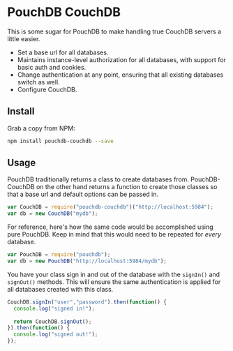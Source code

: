 # PouchDB CouchDB

This is some sugar for PouchDB to make handling true CouchDB servers a little easier.

- Set a base url for all databases.
- Maintains instance-level authorization for all databases, with support for basic auth and cookies.
- Change authentication at any point, ensuring that all existing databases switch as well.
- Configure CouchDB.

## Install

Grab a copy from NPM:

```bash
npm install pouchdb-couchdb --save
```

## Usage

PouchDB traditionally returns a class to create databases from. PouchDB-CouchDB on the other hand returns a function to create those classes so that a base url and default options can be passed in.

```js
var CouchDB = require("pouchdb-couchdb")("http://localhost:5984");
var db = new CouchDB("mydb");
```

For reference, here's how the same code would be accomplished using pure PouchDB. Keep in mind that this would need to be repeated for *every* database.

```js
var PouchDB = require("pouchdb");
var db = new PouchDB("http://localhost:5984/mydb");
```

You have your class sign in and out of the database with the `signIn()` and `signOut()` methods. This will ensure the same authentication is applied for all databases created with this class.

```js
CouchDB.signIn("user","password").then(function() {
  console.log("signed in!");
  
  return CouchDB.signOut();
}).then(function() {
  console.log("signed out!");
});
```
